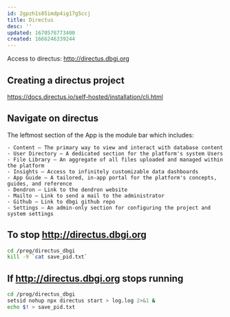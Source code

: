 ```yaml
---
id: 2gpzh1s85imdp4ig17g5ccj
title: Directus
desc: ''
updated: 1670576773400
created: 1666246339244
---
```


Access to directus: http://directus.dbgi.org


## Creating a directus project

https://docs.directus.io/self-hosted/installation/cli.html

## Navigate on directus

The leftmost section of the App is the module bar which includes:

    - Content — The primary way to view and interact with database content
    - User Directory — A dedicated section for the platform's system Users
    - File Library — An aggregate of all files uploaded and managed within the platform
    - Insights — Access to infinitely customizable data dashboards
    - App Guide — A tailored, in-app portal for the platform's concepts, guides, and reference
    - Dendron — Link to the dendron website
    - Mailto — Link to send a mail to the administrator
    - Github — Link to dbgi github repo
    - Settings — An admin-only section for configuring the project and system settings

## To stop http://directus.dbgi.org
```bash
cd /prog/directus_dbgi
kill -9 `cat save_pid.txt`
```

## If http://directus.dbgi.org stops running
```bash
cd /prog/directus_dbgi              
setsid nohup npx directus start > log.log 2>&1 &
echo $! > save_pid.txt
```

